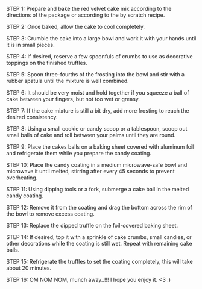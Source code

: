 STEP 1:
Prepare and bake the red velvet cake mix according to the directions of the package or according to the by scratch recipe.

STEP 2:
Once baked, allow the cake to cool completely.

STEP 3:
Crumble the cake into a large bowl and work it with your hands until it is in small pieces.

STEP 4:
If desired, reserve a few spoonfuls of crumbs to use as decorative toppings on the finished truffles.

STEP 5:
Spoon three-fourths of the frosting into the bowl and stir with a rubber spatula until the mixture is well combined.

STEP 6:
It should be very moist and hold together if you squeeze a ball of cake between your fingers, but not too wet or greasy.

STEP 7:
If the cake mixture is still a bit dry, add more frosting to reach the desired consistency.

STEP 8:
Using a small cookie or candy scoop or a tablespoon, scoop out small balls of cake and roll between your palms until they are round.

STEP 9:
Place the cakes balls on a baking sheet covered with aluminum foil and refrigerate them while you prepare the candy coating.

STEP 10:
Place the candy coating in a medium microwave-safe bowl and microwave it until melted, stirring after every 45 seconds to prevent overheating.

STEP 11:
Using dipping tools or a fork, submerge a cake ball in the melted candy coating.

STEP 12:
Remove it from the coating and drag the bottom across the rim of the bowl to remove excess coating.

STEP 13:
Replace the dipped truffle on the foil-covered baking sheet.

STEP 14:
If desired, top it with a sprinkle of cake crumbs, small candies, or other decorations while the coating is still wet. Repeat with remaining cake balls.

STEP 15:
Refrigerate the truffles to set the coating completely, this will take about 20 minutes.

STEP 16:
OM NOM NOM, munch away..!!! I hope you enjoy it. <3
:)